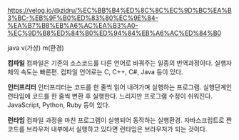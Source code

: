 https://velog.io/@zidru/%EC%BB%B4%ED%8C%8C%EC%9D%BC%EA%B3%BC-%EB%9F%B0%ED%83%80%EC%9E%84-%EA%B7%B8%EB%A6%AC%EA%B3%A0-%EC%9D%B8%ED%84%B0%ED%94%84%EB%A6%AC%ED%84%B0

java v(가상) m(환경)

**컴파일**
컴파일은 기존의 소스코드를 다른 언어로 바꿔주는 일종의 번역과정이다.
실행자체의 속도는 빠른편.
컴파일 언어로는 C, C++, C#, Java 등이 있다.


**인터프리터**
인터프리터는 코드를 한 줄씩 읽어 내려가며 실행하는 프로그램. 
실행단계인 런타임에 코드를 한 줄씩 변환 후 실행한다.
느리지만 프로그램 수정이 쉬워진다. JavaScript, Python, Ruby 등이 있다.


**런타임**
컴파일 과정을 마친 프로그램이 실행되어 동작하는 실행환경.
자바스크립트로 짠 코드를 브라우저 내부에서 실행하고 있다면
런타임은 브라우저가 되는 것이다.



